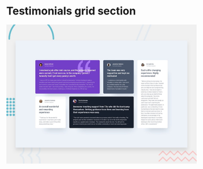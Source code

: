 # Testimonials grid section

![Design preview for the Testimonials grid section coding challenge](./design/desktop-preview.jpg)
